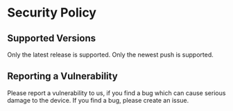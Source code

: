 # Security Policy

## Supported Versions

Only the latest release is supported. Only the newest push is supported.

## Reporting a Vulnerability

Please report a vulnerability to us, if you find a bug which can cause serious damage to the device. If you find a bug, please create an issue.
